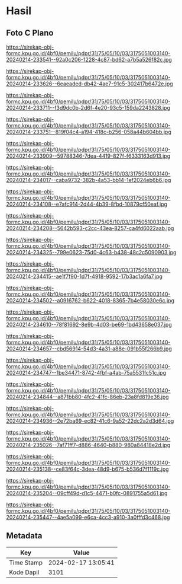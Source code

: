 # Hasil

## Foto C Plano

https://sirekap-obj-formc.kpu.go.id/4bf0/pemilu/pdpr/31/75/05/10/03/3175051003140-20240214-233541--92a0c206-1228-4c87-bd62-a7b5a526f82c.jpg

https://sirekap-obj-formc.kpu.go.id/4bf0/pemilu/pdpr/31/75/05/10/03/3175051003140-20240214-233626--6eaeaded-db42-4ae7-91c5-302417b6472e.jpg

https://sirekap-obj-formc.kpu.go.id/4bf0/pemilu/pdpr/31/75/05/10/03/3175051003140-20240214-233711--f3d9dc0b-2d6f-4e20-93c5-159da2243828.jpg

https://sirekap-obj-formc.kpu.go.id/4bf0/pemilu/pdpr/31/75/05/10/03/3175051003140-20240214-233751--819f04c4-a194-418c-b256-058a44b604bb.jpg

https://sirekap-obj-formc.kpu.go.id/4bf0/pemilu/pdpr/31/75/05/10/03/3175051003140-20240214-233909--59788346-7dea-4419-827f-f6333163d913.jpg

https://sirekap-obj-formc.kpu.go.id/4bf0/pemilu/pdpr/31/75/05/10/03/3175051003140-20240214-234017--caba9732-382b-4a53-bb14-1ef2024eb6b6.jpg

https://sirekap-obj-formc.kpu.go.id/4bf0/pemilu/pdpr/31/75/05/10/03/3175051003140-20240214-234108--e7afc914-2d44-4b39-8fbd-10879cf50eaf.jpg

https://sirekap-obj-formc.kpu.go.id/4bf0/pemilu/pdpr/31/75/05/10/03/3175051003140-20240214-234208--5642b593-c2cc-43ea-8257-ca4fd6022aab.jpg

https://sirekap-obj-formc.kpu.go.id/4bf0/pemilu/pdpr/31/75/05/10/03/3175051003140-20240214-234325--799e0623-75d0-4c63-b438-48c2c5090903.jpg

https://sirekap-obj-formc.kpu.go.id/4bf0/pemilu/pdpr/31/75/05/10/03/3175051003140-20240214-234415--ae1f7f90-1d7f-4918-9592-17b3ac1a6fa7.jpg

https://sirekap-obj-formc.kpu.go.id/4bf0/pemilu/pdpr/31/75/05/10/03/3175051003140-20240214-234502--a0916762-b622-4018-8365-7b4e58030e6c.jpg

https://sirekap-obj-formc.kpu.go.id/4bf0/pemilu/pdpr/31/75/05/10/03/3175051003140-20240214-234610--78f81692-8e9b-4d03-be69-1bd43658e037.jpg

https://sirekap-obj-formc.kpu.go.id/4bf0/pemilu/pdpr/31/75/05/10/03/3175051003140-20240214-234657--cbd56914-54d3-4a31-a88e-091b55f266b9.jpg

https://sirekap-obj-formc.kpu.go.id/4bf0/pemilu/pdpr/31/75/05/10/03/3175051003140-20240214-234747--1be34471-8742-4fbf-a4ab-75a5531fc51c.jpg

https://sirekap-obj-formc.kpu.go.id/4bf0/pemilu/pdpr/31/75/05/10/03/3175051003140-20240214-234844--a871bb80-4fc2-41fc-86eb-23a8fd819e36.jpg

https://sirekap-obj-formc.kpu.go.id/4bf0/pemilu/pdpr/31/75/05/10/03/3175051003140-20240214-234936--2e72ba69-ec82-41c6-9a52-22dc2a2d3d64.jpg

https://sirekap-obj-formc.kpu.go.id/4bf0/pemilu/pdpr/31/75/05/10/03/3175051003140-20240214-235026--7af71ff7-d886-4640-b880-980a84418e2d.jpg

https://sirekap-obj-formc.kpu.go.id/4bf0/pemilu/pdpr/31/75/05/10/03/3175051003140-20240214-235138--ce83f64c-3dea-48d9-b675-b536d7f1119c.jpg

https://sirekap-obj-formc.kpu.go.id/4bf0/pemilu/pdpr/31/75/05/10/03/3175051003140-20240214-235204--09cff49d-d1c5-4471-b0fc-0891755a5d61.jpg

https://sirekap-obj-formc.kpu.go.id/4bf0/pemilu/pdpr/31/75/05/10/03/3175051003140-20240214-235447--4ae5a099-e6ca-4cc3-a910-3a0fffd3c468.jpg


## Metadata

| Key        | Value               |
| ---------- | ------------------- |
| Time Stamp | 2024-02-17 13:05:41 |
| Kode Dapil | 3101                |



